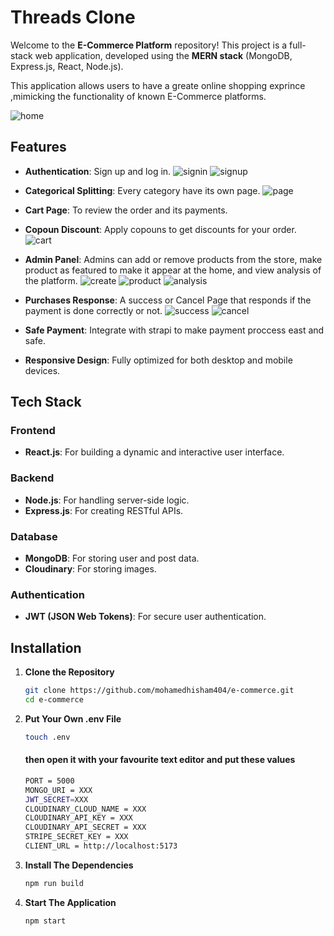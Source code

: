 # Threads Clone 

Welcome to the **E-Commerce Platform** repository! This project is a full-stack web application, developed using the **MERN stack** (MongoDB, Express.js, React, Node.js).  

This application allows users to have a greate online shopping exprince ,mimicking the functionality of known E-Commerce platforms. 

![home](./ReadmeImages/home.png)

## Features  
- **Authentication**: Sign up and log in.
![signin](./ReadmeImages/signin.png)
![signup](./ReadmeImages/signup.png)
    
- **Categorical Splitting**: Every category have its own page.
![page](./ReadmeImages/page.png)

- **Cart Page**: To review the order and its payments.
- **Copoun Discount**: Apply copouns to get discounts for your order.  
![cart](./ReadmeImages/cart.png)
  
- **Admin Panel**: Admins can add or remove products from the store, make product as featured to make it appear at the home, and view analysis of the platform.
![create](./ReadmeImages/create.png)
![product](./ReadmeImages/product.png)
![analysis](./ReadmeImages/analysis.png)

- **Purchases Response**: A success or Cancel Page that responds if the payment is done correctly or not. 
![success](./ReadmeImages/success.png)
![cancel](./ReadmeImages/cancel.png)

- **Safe Payment**: Integrate with strapi to make payment proccess east and safe.  
- **Responsive Design**: Fully optimized for both desktop and mobile devices.  

## Tech Stack  
### Frontend  
- **React.js**: For building a dynamic and interactive user interface.  

### Backend  
- **Node.js**: For handling server-side logic.  
- **Express.js**: For creating RESTful APIs.  

### Database  
- **MongoDB**: For storing user and post data.  
- **Cloudinary**: For storing images.  

### Authentication  
- **JWT (JSON Web Tokens)**: For secure user authentication.  

## Installation  

1. **Clone the Repository**  
   ```bash  
   git clone https://github.com/mohamedhisham404/e-commerce.git  
   cd e-commerce  

2. **Put Your Own .env File**
    ```bash 
    touch .env
    ```
    #### then open it with your favourite text editor and put these values
    ```bash
    PORT = 5000
    MONGO_URI = XXX
    JWT_SECRET=XXX
    CLOUDINARY_CLOUD_NAME = XXX
    CLOUDINARY_API_KEY = XXX
    CLOUDINARY_API_SECRET = XXX
    STRIPE_SECRET_KEY = XXX
    CLIENT_URL = http://localhost:5173
    ```
3. **Install The Dependencies**
    ```bash 
    npm run build
4. **Start The Application**   
    ```bash 
    npm start
    ```

